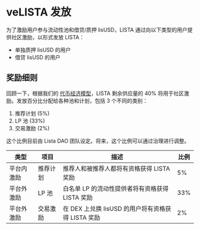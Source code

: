# veLISTA 发放

为了激励用户参与流动性池和借贷/质押 lisUSD，LISTA 通过向以下类型的用户提供社区激励，以形式发放 LISTA：

* 单独质押 lisUSD 的用户
* 借贷 lisUSD 的用户

## 奖励细则

回顾一下，根据我们的 [代币经济模型](broken-reference)，LISTA 剩余供应量的 40% 将用于社区激励。发放百分比分配给各种池和计划，包括 3 个不同的类别：

1. 推荐计划 (5%)
2. LP 池 (33%)
3. 交易激励 (2%)

这个比例目前由 Lista DAO 团队设定。将来，这个比例可以通过治理进行调整。

| 类型                    | 项目                | 描述                                                                        | 比例 |
| ----------------------- | ------------------- | --------------------------------------------------------------------------- | ---- |
| 平台内激励              | 推荐计划            | 推荐人和被推荐人都将有资格获得 LISTA 奖励                                   | 5%   |
| 平台外激励              | LP 池               | 白名单 LP 的流动性提供者将有资格获得 LISTA 奖励                             | 33%  |
| 平台外激励              | 交易激励            | 在 DEX 上兑换 lisUSD 的用户将有资格获得 LISTA 奖励                          | 2%   |